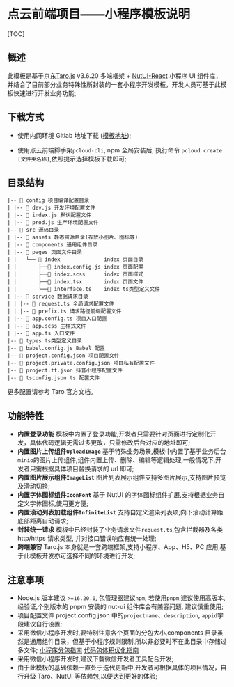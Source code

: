 # 点云前端项目——小程序模板说明

[TOC]

## 概述

此模板是基于京东[Taro.js](https://taro-docs.jd.com/docs) v3.6.20 多端框架 + [NutUI-React](https://nutui.jd.com/taro/react/2x/#/zh-CN/guide/intro-react) 小程序 UI 组件库，并结合了目前部分业务特殊性所封装的一套小程序开发模板，开发人员可基于此模板快速进行开发业务功能;

## 下载方式

- 使用内网环境 Gitlab 地址下载 ([模板地址](http://192.168.101.96:8090/pointcloud_frontend/basiclibrary/pcloud-template-miniprogram.git));

- 使用点云前端脚手架`pcloud-cli`, npm 全局安装后, 执行命令 `pcloud create [文件夹名称]`,依照提示选择模板下载即可;

## 目录结构

```
|-- 📁 config 项目编译配置目录
| |-- 📄 dev.js 开发环境配置文件
| |-- 📄 index.js 默认配置文件
| |-- 📄 prod.js 生产环境配置文件
|-- 📁 src 源码目录
| |-- 📁 assets 静态资源目录(存放小图片、图标等)
| |-- 📁 components 通用组件目录
| |-- 📁 pages 页面文件目录
| |   └── 📁 index              index 页面目录
| |       ├──📄 index.config.js index 页面配置
| |       ├──📄 index.scss      index 页面样式
| |       ├──📄 index.tsx       index 页面文件
| |       └──📄 interface.ts    index ts类型定义文件
| |-- 📁 service 数据请求目录
| | |-- 📄 request.ts 全局请求配置文件
| | |-- 📄 prefix.ts 请求路径前缀配置文件
| |-- 📄 app.config.ts 项目入口配置
| |-- 📄 app.scss 主样式文件
| |-- 📄 app.ts 入口文件
|-- 📁 types ts类型定义目录
|-- 📄 babel.config.js Babel 配置
|-- 📄 project.config.json 项目配置文件
|-- 📄 project.private.config.json 项目私有配置文件
|-- 📄 project.tt.json 抖音小程序配置文件
|-- 📄 tsconfig.json ts 配置文件
```

更多配置请参考 Taro 官方文档。

## 功能特性

- **内置登录功能**
  模板中内置了登录功能,开发者只需要针对页面进行定制化开发，具体代码逻辑无需过多更改，只需修改后台对应的地址即可;
- **内置图片上传组件`UploadImage`**
  基于特殊业务场景,模板中内置了基于业务后台`minio`的图片上传组件,组件内置上传、删除、编辑等逻辑处理,一般情况下,开发者只需根据具体项目替换请求的 url 即可;
- **内置图片展示组件`ImageList`**
  图片列表展示组件支持多图片展示,支持图片预览及滑动切换;
- **内置字体图标组件`IconFont`**
  基于 NutUI 的字体图标组件扩展,支持根据业务自定义字体图标,使用更方便;
- **内置滚动列表加载组件`InfiniteList`**
  支持自定义渲染列表项;向下滚动计算距底部距离自动请求;
- **封装统一请求**
  模板中已经封装了业务请求文件`request.ts`,包含拦截器及各类 http/https 请求类型, 并对接口错误响应有统一处理;
- **跨端兼容**
  Taro.js 本身就是一套跨端框架,支持小程序、App、H5、PC 应用,基于此模板开发亦可选择不同的环境进行开发;

## 注意事项

- Node.js 版本建议 `>=16.20.0`, 包管理器建议`npm`, 若使用`pnpm`,建议使用高版本,经验证,个别版本的 pnpm 安装的 nut-ui 组件库会有兼容问题, 建议慎重使用;
- 项目配置文件 project.config.json 中的`projectname`、`description`, `appid`字段建议自行设置;
- 采用微信小程序开发时,要特别注意各个页面的分包大小,components 目录虽然是通用组件目录，但基于小程序规则限制,所以非必要时不在此目录中存储过多文件;
  [小程序分包指南](https://developers.weixin.qq.com/miniprogram/dev/framework/subpackages.html)
  [代码包体积优化指南](https://developers.weixin.qq.com/miniprogram/dev/framework/performance/tips/start_optimizeA.html)
- 采用微信小程序开发时,建议下载微信开发者工具配合开发;
- 由于此模板的基础依赖一直处于迭代更新中,开发者可根据具体的项目情况，自行升级 Taro、NutUI 等依赖包,以便达到更好的体验;

